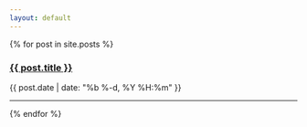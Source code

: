 ```yaml
---
layout: default
---
```


<div class="home">
    {% for post in site.posts %}
        <h3>
          <a href="{{ post.url | prepend: site.baseurl }}">{{ post.title }}</a>
        </h3>
        <span class="post-meta">{{ post.date | date: "%b %-d, %Y %H:%m" }}</span>
        <hr id="line">
    {% endfor %}
</div>

